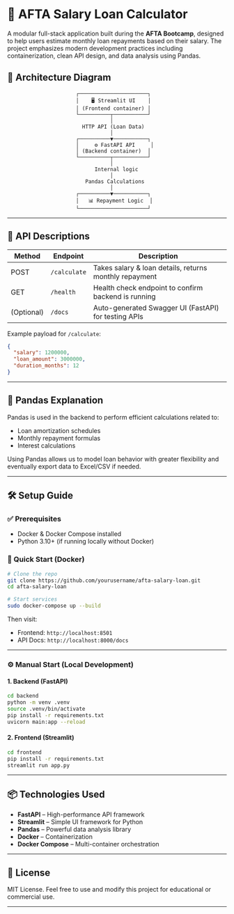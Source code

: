 # 💼 AFTA Salary Loan Calculator

A modular full-stack application built during the **AFTA Bootcamp**, designed to help users estimate monthly loan repayments based on their salary. The project emphasizes modern development practices including containerization, clean API design, and data analysis using Pandas.


## 🧱 Architecture Diagram

```plaintext
                      ┌──────────────────────┐
                      │    🖥️ Streamlit UI    │
                      │ (Frontend container) │
                      └──────────┬───────────┘
                                 │
                        HTTP API (Loan Data)
                                 │
                      ┌──────────▼───────────┐
                      │     ⚙️ FastAPI API     │
                      │ (Backend container)  │
                      └──────────┬───────────┘
                                 │
                            Internal logic
                                 │
                         Pandas Calculations
                                 │
                      ┌──────────▼───────────┐
                      │   📊 Repayment Logic  │
                      └──────────────────────┘
```

---

## 🔌 API Descriptions

| Method | Endpoint         | Description                           |
|--------|------------------|---------------------------------------|
| POST   | `/calculate`     | Takes salary & loan details, returns monthly repayment |
| GET    | `/health`        | Health check endpoint to confirm backend is running |
| (Optional) | `/docs`     | Auto-generated Swagger UI (FastAPI) for testing APIs |

Example payload for `/calculate`:
```json
{
  "salary": 1200000,
  "loan_amount": 3000000,
  "duration_months": 12
}
```

---

## 🐼 Pandas Explanation

Pandas is used in the backend to perform efficient calculations related to:

- Loan amortization schedules
- Monthly repayment formulas
- Interest calculations

Using Pandas allows us to model loan behavior with greater flexibility and eventually export data to Excel/CSV if needed.

---

## 🛠️ Setup Guide

### ✅ Prerequisites
- Docker & Docker Compose installed
- Python 3.10+ (if running locally without Docker)

### 🚀 Quick Start (Docker)

```bash
# Clone the repo
git clone https://github.com/yourusername/afta-salary-loan.git
cd afta-salary-loan

# Start services
sudo docker-compose up --build
```

Then visit:
- Frontend: `http://localhost:8501`
- API Docs: `http://localhost:8000/docs`

---

### ⚙️ Manual Start (Local Development)

#### 1. Backend (FastAPI)
```bash
cd backend
python -m venv .venv
source .venv/bin/activate
pip install -r requirements.txt
uvicorn main:app --reload
```

#### 2. Frontend (Streamlit)
```bash
cd frontend
pip install -r requirements.txt
streamlit run app.py
```

---

## 📦 Technologies Used

- **FastAPI** – High-performance API framework
- **Streamlit** – Simple UI framework for Python
- **Pandas** – Powerful data analysis library
- **Docker** – Containerization
- **Docker Compose** – Multi-container orchestration

---

## 📄 License

MIT License. Feel free to use and modify this project for educational or commercial use.

---